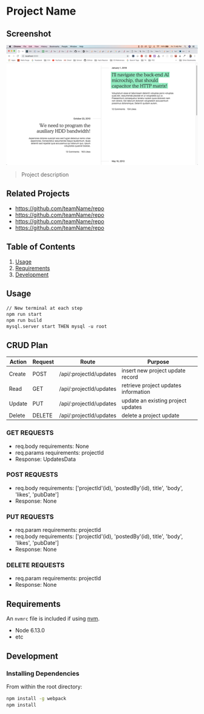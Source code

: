 # Project Name

## Screenshot
![screenshot](/screenShots/updates.png)

> Project description

## Related Projects

  - https://github.com/teamName/repo
  - https://github.com/teamName/repo
  - https://github.com/teamName/repo
  - https://github.com/teamName/repo

## Table of Contents

1. [Usage](#Usage)
1. [Requirements](#requirements)
1. [Development](#development)

## Usage

```
// New terminal at each step
npm run start
npm run build
mysql.server start THEN mysql -u root

```

## CRUD Plan

| Action        | Request       | Route            |  Purpose  |
| ------------- | -------------| ----------------| ---------------|
| Create        | POST          | /api/:projectId/updates | insert new project update record |
| Read          | GET           | /api/:projectId/updates | retrieve project updates information |
| Update        | PUT           | /api/:projectId/updates | update an existing project updates |
| Delete        | DELETE        | /api/:projectId/updates | delete a project update |


### GET REQUESTS

- req.body requirements: None
- req.params requirements: projectId
- Response: UpdatesData

### POST REQUESTS

- req.body requirements: ['projectId'(id), 'postedBy'(id), title', 'body', 'likes', 'pubDate']
- Response: None

### PUT REQUESTS

- req.param requirements: projectId
- req.body requirements: ['projectId'(id), 'postedBy'(id), title', 'body', 'likes', 'pubDate']
- Response: None

### DELETE REQUESTS

- req.param requirements: projectId
- Response: None


## Requirements

An `nvmrc` file is included if using [nvm](https://github.com/creationix/nvm).

- Node 6.13.0
- etc

## Development

### Installing Dependencies

From within the root directory:

```sh
npm install -g webpack
npm install
```

